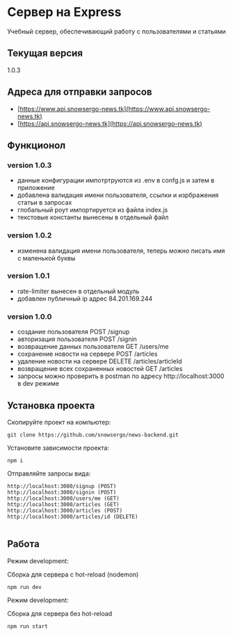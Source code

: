 # Сервер на Express
Учебный сервер,  обеспечивающий работу с пользователями и статьями

## Текущая версия
1.0.3

## Адреса для отправки запросов
- [https://www.api.snowsergo-news.tk](https://www.api.snowsergo-news.tk)
- [https://api.snowsergo-news.tk](https://api.snowsergo-news.tk)

## Функционол


### version 1.0.3
- данные конфигурации импотртруются из .env в confg.js и затем в приложение
- добавлена валидация имени пользователя, ссылки и изрбражения статьи в запросах
- глобальный роут импортируется из файла index.js
- текстовые константы вынесены в отдельный файл


### version 1.0.2
- изменена валидация имени пользователя, теперь можно писать имя с маленькой буквы


### version 1.0.1
- rate-limiter вынесен в отдельный модуль
- добавлен публичный ip адрес 84.201.169.244

### version 1.0.0
- создание пользователя POST /signup
- авторизация пользователя POST /signin
- возвращение данных пользователя GET /users/me
- сохранение новости на сервере POST /articles
- удаление новости на сервере DELETE /articles/articleId
- возвращение всех сохраненных новостей GET /articles
- запросы можно проверить в postman по адресу http://localhost:3000 в dev режиме

## Установка проекта

Скопируйте проект на компьютер:

```
git clone https://github.com/snowsergo/news-backend.git
```

Установите зависимости проекта:

```
npm i
```

Отправляйте запросы вида:

```
http://localhost:3000/signup (POST)
http://localhost:3000/signin (POST)
http://localhost:3000/users/me (GET)
http://localhost:3000/articles (GET)
http://localhost:3000/articles (POST)
http://localhost:3000/articles/id (DELETE)


```

## Работа

Режим development:

Сборка для сервера c hot-reload (nodemon)

```
npm run dev
```

Режим development:

Сборка для сервера без hot-reload

```
npm run start
```
